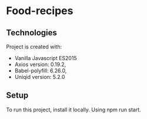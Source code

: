 # Food-recipes
	
## Technologies
Project is created with:

* Vanilla Javascript ES2015
* Axios version: 0.19.2,
* Babel-polyfill: 6.26.0,
* Uniqid version: 5.2.0

## Setup
To run this project, install it locally. Using npm run start.